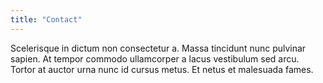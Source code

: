 ```yaml
---
title: "Contact"
---
```


Scelerisque in dictum non consectetur a. Massa tincidunt nunc pulvinar sapien. At tempor commodo ullamcorper a lacus vestibulum sed arcu. Tortor at auctor urna nunc id cursus metus. Et netus et malesuada fames.
